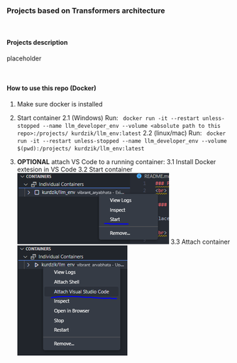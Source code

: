 ### Projects based on Transformers architecture
<br>

#### Projects description

placeholder

<br>

#### How to use this repo (Docker)
1. Make sure docker is installed
2. Start container
2.1 (Windows) Run: ` docker run -it --restart unless-stopped --name llm_developer_env --volume <absolute path to this repo>:/projects/ kurdzik/llm_env:latest`
2.2 (linux/mac) Run: ` docker run -it --restart unless-stopped --name llm_developer_env --volume $(pwd):/projects/ kurdzik/llm_env:latest`

3. **OPTIONAL** attach VS Code to a running container:
3.1 Install Docker extesion in VS Code
3.2 Start container ![image](guide/start_container.png)
3.3 Attach container ![image](guide/attach_container.png)